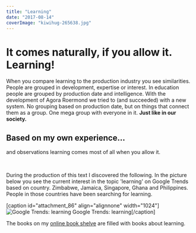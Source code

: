 ```yaml
---
title: "Learning"
date: "2017-08-14"
coverImage: "kiwihug-265638.jpg"
---
```


# It comes naturally, if you allow it. Learning!

When you compare learning to the production industry you see similarities. People are grouped in development, expertise or interest. In education people are grouped by production date and intelligence. With the development of Agora Roermond we tried to (and succeeded) with a new system. No grouping based on production date, but on things that connect them as a group. One mega group with everyone in it. **Just like in our society.** 

## Based on my own experience...

and observations learning comes most of all when you allow it.

 

During the production of this text I discovered the following. In the picture below you see the current interest in the topic 'learning' on Google Trends based on country. Zimbabwe, Jamaica, Singapore, Ghana and Philippines. People in those countries have been searching for learning.

\[caption id="attachment\_86" align="alignnone" width="1024"\]![Google Trends: learning](images/learning_-_Explore_-_Google_Trends-1024x309.png) Google Trends: learning\[/caption\]

The books on my [online book shelve](http://ramonmoorlag.nl/books-shelve/) are filled with books about learning.
